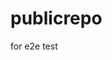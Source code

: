 # publicrepo
for e2e test


















































































































































































































































































































































































